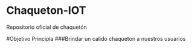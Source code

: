 # Chaqueton-IOT
Repositorio oficial de chaquetón 

#Objetivo Principla
###Brindar un calido chaqueton a nuestros usuarios

